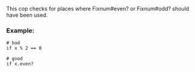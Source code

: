 This cop checks for places where Fixnum#even? or Fixnum#odd?
should have been used.

### Example:

    # bad
    if x % 2 == 0

    # good
    if x.even?